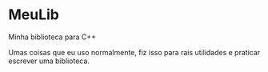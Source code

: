 # MeuLib
Minha biblioteca para C++

Umas coisas que eu uso normalmente, fiz isso para rais utilidades e praticar escrever uma biblioteca.
